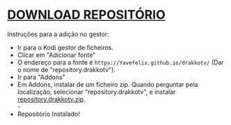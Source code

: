 # <a href="repository.drakkotv.zip">DOWNLOAD REPOSITÓRIO</a>

Instruções para a adição no gestor:


<p align="left">
  <ul>
    <li>Ir para o Kodi gestor de ficheiros.</li>
    <li>Clicar em "Adicionar fonte"</li>
    <li>O endereço para a fonte é <code>https://Yavefelix.github.io/drakkotv/</code> (Dar o nome de "repository.drakkotv").</li>
    <li>Ir para "Addons"</li>
    <li>Em Addons, instalar de um ficheiro zip. Quando perguntar pela localização, selecionar "repository.drakkotv", e instalar <a href="repository.drakkotv.zip">repository.drakkotv.zip</a>.</li>
    -
    <li>Repositório Instalado!</li>
    
</ul>

                                      
                                       

</p>
